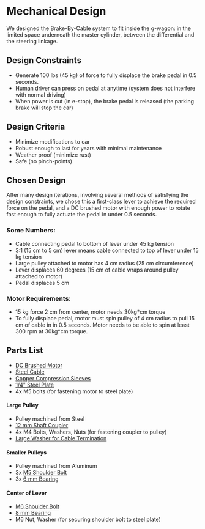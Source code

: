 # Mechanical Design

We designed the Brake-By-Cable system to fit inside the g-wagon: in the
limited space underneath the master cylinder, between the differential
and the steering linkage.

## Design Constraints

- Generate 100 lbs (45 kg) of force to fully displace the brake pedal in
  0.5 seconds.
- Human driver can press on pedal at anytime (system does not interfere
  with normal driving)
- When power is cut (in e-stop), the brake pedal is released (the
  parking brake will stop the car)

## Design Criteria

- Minimize modifications to car
- Robust enough to last for years with minimal maintenance
- Weather proof (minimize rust)
- Safe (no pinch-points)

## Chosen Design

After many design iterations, involving several methods of satisfying
the design constraints, we chose this a first-class lever to achieve the
required force on the pedal, and a DC brushed motor with enough power to
rotate fast enough to fully actuate the pedal in under 0.5 seconds.

### Some Numbers:

- Cable connecting pedal to bottom of lever under 45 kg tension
- 3:1 (15 cm to 5 cm) lever means cable connected to top of lever under
  15 kg tension
- Large pulley attached to motor has 4 cm radius (25 cm circumference)
- Lever displaces 60 degrees (15 cm of cable wraps around pulley
  attached to motor)
- Pedal displaces 5 cm

### Motor Requirements:

- 15 kg force 2 cm from center, motor needs 30kg\*cm torque
- To fully displace pedal, motor must spin pulley of 4 cm radius to pull
  15 cm of cable in in 0.5 seconds. Motor needs to be able to spin at
  least 300 rpm at 30kg\*cm torque.

## Parts List

- [DC Brushed Motor]
- [Steel Cable]
- [Copper Compression Sleeves]
- [1/4" Steel Plate]
- 4x M5 bolts (for fastening motor to steel plate)

#### Large Pulley

- Pulley machined from Steel
- [12 mm Shaft Coupler]
- 4x M4 Bolts, Washers, Nuts (for fastening coupler to pulley)
- [Large Washer for Cable Termination]

#### Smaller Pulleys

- Pulley machined from Aluminum
- 3x [M5 Shoulder Bolt]
- 3x [6 mm Bearing]

#### Center of Lever

- [M6 Shoulder Bolt]
- [8 mm Bearing]
- M6 Nut, Washer (for securing shoulder bolt to steel plate)

<!-- ## Special Thanks

Special thanks to Max, Sinisa, Mike, & Doug for assisting machining,
fabricating, and assembling the brake-by-cable system. -->

[1/4" steel plate]: https://www.mcmaster.com/6544K25/
[12 mm shaft coupler]: https://www.amazon.com/Coupling-Connector-Coupler-Accessory-Fittings/dp/B0833438LC/ref=sr_1_10?keywords=12mm%2Bmotor%2Bcoupling&sr=8-10&th=1
[6 mm bearing]: https://www.mcmaster.com/6659K674/
[8 mm bearing]: https://www.mcmaster.com/6659K676/
[copper compression sleeves]: https://www.mcmaster.com/3897T23/
[dc brushed motor]: https://docs.rs-online.com/d589/A700000007082193.pdf
[large washer for cable termination]: https://www.mcmaster.com/94630A111/
[m5 shoulder bolt]: https://www.mcmaster.com/92981A108/
[m6 shoulder bolt]: https://www.mcmaster.com/92981A202/
[steel cable]: https://www.mcmaster.com/3450T26/
